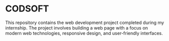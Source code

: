 # CODSOFT
This repository contains the web development project completed during my internship. The project involves building a web page with a focus on modern web technologies, responsive design, and user-friendly interfaces.

